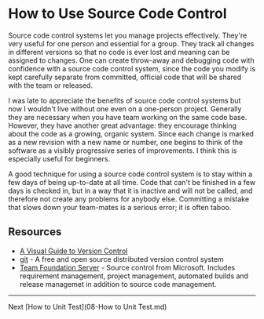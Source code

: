 # How to Use Source Code Control

Source code control systems let you manage projects effectively. They're very useful for one person and essential for a group. They track all changes in different versions so that no code is ever lost and meaning can be assigned to changes. One can create throw-away and debugging code with confidence with a source code control system, since the code you modify is kept carefully separate from committed, official code that will be shared with the team or released.

I was late to appreciate the benefits of source code control systems but now I wouldn't live without one even on a one-person project. Generally they are necessary when you have team working on the same code base. However, they have another great advantage: they encourage thinking about the code as a growing, organic system. Since each change is marked as a new revision with a new name or number, one begins to think of the software as a visibly progressive series of improvements. I think this is especially useful for beginners.

A good technique for using a source code control system is to stay within a few days of being up-to-date at all time. Code that can't be finished in a few days is checked in, but in a way that it is inactive and will not be called, and therefore not create any problems for anybody else. Committing a mistake that slows down your team-mates is a serious error; it is often taboo.

## Resources

- [A Visual Guide to Version Control](http://betterexplained.com/articles/a-visual-guide-to-version-control/)
- [git](https://git-scm.com/) - A free and open source distributed version control system
- [Team Foundation Server](https://www.visualstudio.com/en-us/products/tfs-overview-vs.aspx) - Source control from Microsoft. Includes requirement management, project management, automated builds and release managemet in addition to source code management.

---

Next [How to Unit Test](08-How to Unit Test.md)

